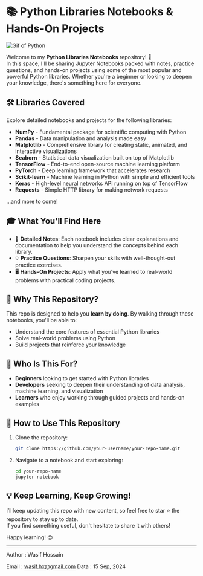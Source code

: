 # 📚 Python Libraries Notebooks & Hands-On Projects

![Gif of Python](https://media3.giphy.com/media/v1.Y2lkPTc5MGI3NjExd2treTdncnphNWF6dGppeG5zdXYwczNxYnNvbjhyMGdremJlMTVlZyZlcD12MV9pbnRlcm5hbF9naWZfYnlfaWQmY3Q9Zw/KAq5w47R9rmTuvWOWa/giphy.webp)

Welcome to my **Python Libraries Notebooks** repository! 🚀  
In this space, I'll be sharing Jupyter Notebooks packed with notes, practice questions, and hands-on projects using some of the most popular and powerful Python libraries. Whether you're a beginner or looking to deepen your knowledge, there's something here for everyone.

## 🛠️ Libraries Covered
Explore detailed notebooks and projects for the following libraries:

- **NumPy** - Fundamental package for scientific computing with Python
- **Pandas** - Data manipulation and analysis made easy
- **Matplotlib** - Comprehensive library for creating static, animated, and interactive visualizations
- **Seaborn** - Statistical data visualization built on top of Matplotlib
- **TensorFlow** - End-to-end open-source machine learning platform
- **PyTorch** - Deep learning framework that accelerates research
- **Scikit-learn** - Machine learning in Python with simple and efficient tools
- **Keras** - High-level neural networks API running on top of TensorFlow
- **Requests** - Simple HTTP library for making network requests

…and more to come!

## 🎓 What You'll Find Here
- 📘 **Detailed Notes**: Each notebook includes clear explanations and documentation to help you understand the concepts behind each library.
- 💡 **Practice Questions**: Sharpen your skills with well-thought-out practice exercises.
- 🖥️ **Hands-On Projects**: Apply what you've learned to real-world problems with practical coding projects.

## 🚀 Why This Repository?
This repo is designed to help you **learn by doing**. By walking through these notebooks, you'll be able to:
- Understand the core features of essential Python libraries
- Solve real-world problems using Python
- Build projects that reinforce your knowledge

## 🧠 Who Is This For?
- **Beginners** looking to get started with Python libraries
- **Developers** seeking to deepen their understanding of data analysis, machine learning, and visualization
- **Learners** who enjoy working through guided projects and hands-on examples

## 🎯 How to Use This Repository
1. Clone the repository:
   ```bash
   git clone https://github.com/your-username/your-repo-name.git
   ```
2. Navigate to a notebook and start exploring:
   ```bash
   cd your-repo-name
   jupyter notebook
   ```

## 💡 Keep Learning, Keep Growing!
I’ll keep updating this repo with new content, so feel free to star ⭐ the repository to stay up to date.  
If you find something useful, don't hesitate to share it with others!

Happy learning! 😊

---



Author : Wasif Hossain

Email  : wasif.hx@gmail.com
Data   : 15 Sep, 2024